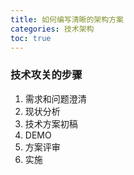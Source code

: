 ```yaml
---
title: 如何编写清晰的架构方案
categories: 技术架构
toc: true
---
```


### 技术攻关的步骤

1. 需求和问题澄清
2. 现状分析
3. 技术方案初稿
4. DEMO
5. 方案评审
6. 实施



